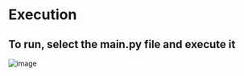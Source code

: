 # Execution 

## To run, select the main.py file and execute it

![image](https://github.com/user-attachments/assets/263ca7f1-e725-4ef4-bea9-8a38dede3c8b)

